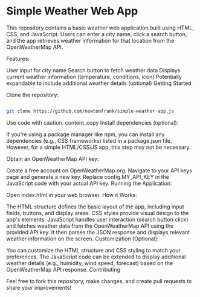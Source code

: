 <h1>Simple Weather Web App</h1>

This repository contains a basic weather web application built using HTML, CSS, and JavaScript. Users can enter a city name, click a search button, and the app retrieves weather information for that location from the OpenWeatherMap API.

Features:

User input for city name
Search button to fetch weather data
Displays current weather information (temperature, conditions, icon)
Potentially expandable to include additional weather details (optional)
Getting Started

Clone the repository:

```bash

git clone https://github.com/newtonfrank/simple-weather-app.js

```

Use code with caution.
content_copy
Install dependencies (optional):

If you're using a package manager like npm, you can install any dependencies (e.g., CSS frameworks) listed in a package.json file. However, for a simple HTML/CSS/JS app, this step may not be necessary.

Obtain an OpenWeatherMap API key:

Create a free account on OpenWeatherMap.org.
Navigate to your API keys page and generate a new key.
Replace config.MY_API_KEY in the JavaScript code with your actual API key.
Running the Application:

Open index.html in your web browser.
How it Works:

The HTML structure defines the basic layout of the app, including input fields, buttons, and display areas.
CSS styles provide visual design to the app's elements.
JavaScript handles user interaction (search button click) and fetches weather data from the OpenWeatherMap API using the provided API key. It then parses the JSON response and displays relevant weather information on the screen.
Customization (Optional):

You can customize the HTML structure and CSS styling to match your preferences.
The JavaScript code can be extended to display additional weather details (e.g., humidity, wind speed, forecast) based on the OpenWeatherMap API response.
Contributing

Feel free to fork this repository, make changes, and create pull requests to share your improvements!
